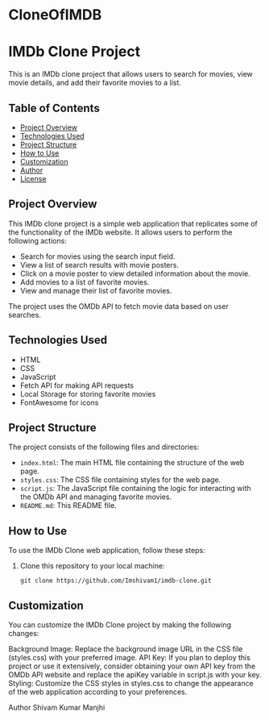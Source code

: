 # CloneOfIMDB
# IMDb Clone Project

This is an IMDb clone project that allows users to search for movies, view movie details, and add their favorite movies to a list.

## Table of Contents

- [Project Overview](#project-overview)
- [Technologies Used](#technologies-used)
- [Project Structure](#project-structure)
- [How to Use](#how-to-use)
- [Customization](#customization)
- [Author](#author)
- [License](#license)

## Project Overview

This IMDb clone project is a simple web application that replicates some of the functionality of the IMDb website. It allows users to perform the following actions:

- Search for movies using the search input field.
- View a list of search results with movie posters.
- Click on a movie poster to view detailed information about the movie.
- Add movies to a list of favorite movies.
- View and manage their list of favorite movies.

The project uses the OMDb API to fetch movie data based on user searches.

## Technologies Used

- HTML
- CSS
- JavaScript
- Fetch API for making API requests
- Local Storage for storing favorite movies
- FontAwesome for icons

## Project Structure

The project consists of the following files and directories:

- `index.html`: The main HTML file containing the structure of the web page.
- `styles.css`: The CSS file containing styles for the web page.
- `script.js`: The JavaScript file containing the logic for interacting with the OMDb API and managing favorite movies.
- `README.md`: This README file.

## How to Use

To use the IMDb Clone web application, follow these steps:

1. Clone this repository to your local machine:

   ```shell
   git clone https://github.com/Imshivam1/imdb-clone.git

## Customization

You can customize the IMDb Clone project by making the following changes:

Background Image: Replace the background image URL in the CSS file (styles.css) with your preferred image.
API Key: If you plan to deploy this project or use it extensively, consider obtaining your own API key from the OMDb API website and replace the apiKey variable in script.js with your key.
Styling: Customize the CSS styles in styles.css to change the appearance of the web application according to your preferences.

Author
Shivam Kumar Manjhi



